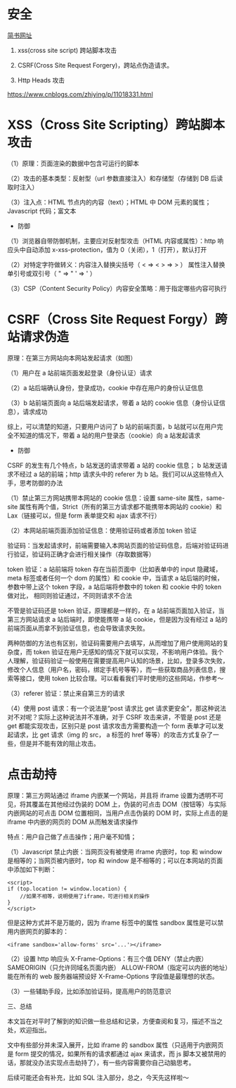 # 安全

[简书网址](https://www.jianshu.com/p/a5ff8a23b423)

1. xss(cross site script) 跨站脚本攻击

2. CSRF(Cross Site Request Forgery)，跨站点伪造请求。

3. Http Heads 攻击

https://www.cnblogs.com/zhiying/p/11018331.html

# XSS（Cross Site Scripting）跨站脚本攻击

（1）原理：页面渲染的数据中包含可运行的脚本

（2）攻击的基本类型：反射型（url 参数直接注入）和存储型（存储到 DB 后读取时注入）

（3）注入点：HTML 节点内的内容（text）；HTML 中 DOM 元素的属性；Javascript 代码；富文本

- 防御

（1）浏览器自带防御机制，主要应对反射型攻击（HTML 内容或属性）：http 响应头中自动添加 x-xss-protection，值为 0（关闭），1（打开），默认打开

（2）对特定字符做转义：内容注入替换尖括号（ < => &lt; > => &gt; ） 属性注入替换单引号或双引号（ " => &quot; ' => &#39; ）

（3）CSP（Content Security Policy）内容安全策略：用于指定哪些内容可执行

# CSRF（Cross Site Request Forgy）跨站请求伪造

原理：在第三方网站向本网站发起请求（如图）

（1）用户在 a 站前端页面发起登录（身份认证）请求

（2）a 站后端确认身份，登录成功，cookie 中存在用户的身份认证信息

（3）b 站前端页面向 a 站后端发起请求，带着 a 站的 cookie 信息（身份认证信息），请求成功

综上，可以清楚的知道，只要用户访问了 b 站的前端页面，b 站就可以在用户完全不知道的情况下，带着 a 站的用户登录态（cookie）向 a 站发起请求

- 防御

CSRF 的发生有几个特点，b 站发送的请求带着 a 站的 cookie 信息； b 站发送请求不经过 a 站的前端；http 请求头中的 referer 为 b 站。我们可以从这些特点入手，思考防御的办法

（1）禁止第三方网站携带本网站的 cookie 信息：设置 same-site 属性，same-site 属性有两个值，Strict（所有的第三方请求都不能携带本网站的 cookie）和 Lax（链接可以，但是 form 表单提交和 ajax 请求不行）

（2）本网站前端页面添加验证信息：使用验证码或者添加 token 验证

验证码：当发起请求时，前端需要输入本网站页面的验证码信息，后端对验证码进行验证，验证码正确才会进行相关操作（存取数据等）

token 验证：a 站前端将 token 存在当前页面中（比如表单中的 input 隐藏域，meta 标签或者任何一个 dom 的属性）和 cookie 中，当请求 a 站后端的时候，参数中带上这个 token 字段，a 站后端将参数中的 token 和 cookie 中的 token 做对比， 相同则验证通过，不同则请求不合法

不管是验证码还是 token 验证，原理都是一样的，在 a 站前端页面加入验证，当第三方网站请求 a 站后端时，即使能携带 a 站 cookie，但是因为没有经过 a 站的前端页面从而拿不到验证信息，也会导致请求失败。

两种防御的方法也有区别，验证码需要用户去填写，从而增加了用户使用网站的复杂度，而 token 验证在用户无感知的情况下就可以实现，不影响用户体验。我个人理解，验证码验证一般使用在需要提高用户认知的场景，比如，登录多次失败，修改个人信息（用户名，密码，绑定手机号等等），而一些获取商品列表信息，搜索等接口，使用 token 比较合理。可以看看我们平时使用的这些网站，作参考～

（3）referer 验证：禁止来自第三方的请求

（4）使用 post 请求：有一个说法是“post 请求比 get 请求更安全”，那这种说法对不对呢？实际上这种说法并不准确，对于 CSRF 攻击来讲，不管是 post 还是 get 都能实现攻击，区别只是 post 请求攻击方需要构造一个 form 表单才可以发起请求，比 get 请求（img 的 src， a 标签的 href 等等）的攻击方式复杂了一些，但是并不能有效的阻止攻击。

# 点击劫持

原理：第三方网站通过 iframe 内嵌某一个网站，并且将 iframe 设置为透明不可见，将其覆盖在其他经过伪装的 DOM 上，伪装的可点击 DOM（按钮等）与实际内嵌网站的可点击 DOM 位置相同，当用户点击伪装的 DOM 时，实际上点击的是 iframe 中内嵌的网页的 DOM 从而触发请求操作

特点：用户自己做了点击操作；用户毫不知情；

（1）Javascript 禁止内嵌：当网页没有被使用 iframe 内嵌时，top 和 window 是相等的；当网页被内嵌时，top 和 window 是不相等的；可以在本网站的页面中添加如下判断：

```
<script>
if (top.location != window.location) {
    //如果不相等，说明使用了iframe，可进行相关的操作
}
</script>
```

但是这种方式并不是万能的，因为 iframe 标签中的属性 sandbox 属性是可以禁用内嵌网页的脚本的：

```
<iframe sandbox='allow-forms' src='...'></iframe>
```

（2）设置 http 响应头 X-Frame-Options：有三个值 DENY（禁止内嵌） SAMEORIGIN（只允许同域名页面内嵌） ALLOW-FROM（指定可以内嵌的地址）能在所有的 web 服务器端预设好 X-Frame-Options 字段值是最理想的状态。

（3）一些辅助手段，比如添加验证码，提高用户的防范意识

三、总结

本文旨在对平时了解到的知识做一些总结和记录，方便查阅和复习，描述不当之处，欢迎指出。

文中有些部分并未深入展开，比如 iframe 的 sandbox 属性（只适用于内嵌网页是 form 提交的情况，如果所有的请求都通过 ajax 来请求，而 js 脚本又被禁用的话，那就没办法实现点击劫持了），有一些内容需要你自己动脑思考。

后续可能还会有补充，比如 SQL 注入部分，总之，今天先这样啦～
